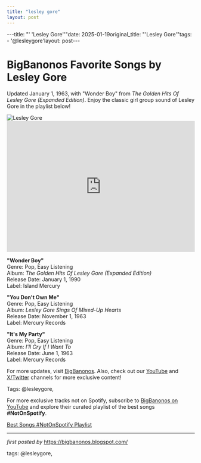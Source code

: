 ```yaml
---
title: "lesley gore"
layout: post
---
```

---title: "' 'Lesley Gore''"date: 2025-01-19original_title: "'Lesley Gore'"tags:  - '@lesleygore'layout: post---<!-- Title of the Post --><h1 >BigBanonos Favorite Songs by Lesley Gore</h1> <!-- Introductory Text --><p >Updated January 1, 1963, with "Wonder Boy" from <em>The Golden Hits Of Lesley Gore (Expanded Edition)</em>. Enjoy the classic girl group sound of Lesley Gore in the playlist below!</p> <!-- Featured Image --><div > <img src="https://i.scdn.co/image/ab67616d0000b27305ec15e8e270c0837d7377ee" alt="Lesley Gore" /></div> <!-- Spotify Embed --><div > <iframe src="https://open.spotify.com/embed/playlist/5ChYx1tCB7xYIIjwVT7ViY?utm_source=generator" width="100%" height="352" frameborder="0" allowfullscreen="" allow="autoplay; clipboard-write; encrypted-media; fullscreen; picture-in-picture" loading="lazy"></iframe></div> <!-- Song Information --><div > <p><strong>"Wonder Boy"</strong><br> Genre: Pop, Easy Listening<br> Album: <em>The Golden Hits Of Lesley Gore (Expanded Edition)</em><br> Release Date: January 1, 1990<br> Label: Island Mercury</p> <p><strong>"You Don't Own Me"</strong><br> Genre: Pop, Easy Listening<br> Album: <em>Lesley Gore Sings Of Mixed-Up Hearts</em><br> Release Date: November 1, 1963<br> Label: Mercury Records</p> <p><strong>"It's My Party"</strong><br> Genre: Pop, Easy Listening<br> Album: <em>I'll Cry If I Want To</em><br> Release Date: June 1, 1963<br> Label: Mercury Records</p></div> <!-- Footer Links --><div > <p>For more updates, visit <a href="https://bigbanonos.blogspot.com/" target="_blank">BigBanonos</a>. Also, check out our <a href="https://www.youtube.com/@BigBanonos" target="_blank">YouTube</a> and <a href="https://x.com/bigbanonos" target="_blank">X/Twitter</a> channels for more exclusive content!</p></div> <!-- Tags --><p >Tags: @lesleygore,</p><!--Subscribe and Playlist Links--><div>    <p>For more exclusive tracks not on Spotify, subscribe to <a href="https://www.youtube.com/@BigBanonos" target="_blank">BigBanonos on YouTube</a> and explore their curated playlist of the best songs <strong>#NotOnSpotify</strong>.</p>    <p><a href="https://www.youtube.com/playlist?list=PLtuNtuTatqI0kFahUCbtbfenC_ET5O_tr" target="_blank">Best Songs #NotOnSpotify Playlist<br /></a></p></div><hr /><p><em>first posted by</em> <a href="https://bigbanonos.blogspot.com/" rel="noopener" target="_new">https://bigbanonos.blogspot.com/</a></p><p>tags: @lesleygore,</p>